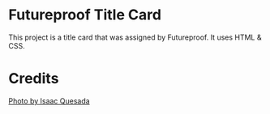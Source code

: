 # Futureproof Title Card

This project is a title card that was assigned by Futureproof. It uses HTML & CSS.

# Credits

[Photo by Isaac Quesada](https://images.unsplash.com/photo-1612637968894-660373e23b03?ixlib=rb-1.2.1&ixid=MnwxMjA3fDB8MHxwaG90by1wYWdlfHx8fGVufDB8fHx8&auto=format&fit=crop&w=2070&q=80)
